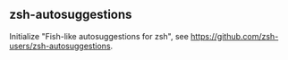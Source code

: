 ## zsh-autosuggestions

Initialize "Fish-like autosuggestions for zsh", see
https://github.com/zsh-users/zsh-autosuggestions.
